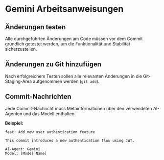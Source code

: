 # Gemini Arbeitsanweisungen

## Änderungen testen

Alle durchgeführten Änderungen am Code müssen vor dem Commit gründlich getestet werden, um die Funktionalität und Stabilität sicherzustellen.

## Änderungen zu Git hinzufügen

Nach erfolgreichem Testen sollen alle relevanten Änderungen in die Git-Staging-Area aufgenommen werden (`git add`).

## Commit-Nachrichten

Jede Commit-Nachricht muss Metainformationen über den verwendeten AI-Agenten und das Modell enthalten.

**Beispiel:**

```
feat: Add new user authentication feature

This commit introduces a new authentication flow using JWT.

AI-Agent: Gemini
Model: [Model Name]
```
